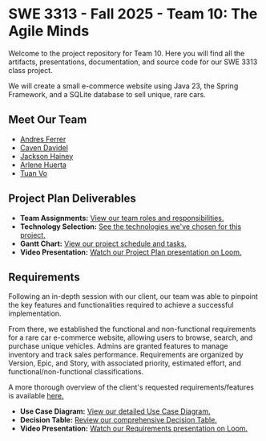 # SWE 3313 - Fall 2025 - Team 10: The Agile Minds

Welcome to the project repository for Team 10. Here you will find all the artifacts, presentations, documentation, and source code for our SWE 3313 class project.

We will create a small e-commerce website using Java 23, the Spring Framework, and a SQLite database to sell unique, rare cars.


## Meet Our Team

* [Andres Ferrer](./project-plan/resumes/Andres-Ferrer-Resume.md)
* [Caven Davidel](./project-plan/resumes/Caven-Davidek-Resume.md)
* [Jackson Hainey](./project-plan/resumes/Jackson-Hainey-Resume.md)
* [Arlene Huerta](./project-plan/resumes/Arlene-Huerta-Resume.md)
* [Tuan Vo](./project-plan/resumes/Tuan-Vo-Resume.md)


## Project Plan Deliverables

* **Team Assignments:** [View our team roles and responsibilities.](./project-plan/team-assignments/README.md)
* **Technology Selection:** [See the technologies we've chosen for this project.](./project-plan/technology-selection/README.md)
* **Gantt Chart:** [View our project schedule and tasks.](./project-plan/README.md)
* **Video Presentation:** [Watch our Project Plan presentation on Loom.](https://www.loom.com/share/2b2194d1b39145f8bac935143790e86a?sid=ee9ea5a3-abbe-4631-9919-6e430e69c967)

## Requirements


Following an in-depth session with our client, our team was able to pinpoint the key features and functionalities required to achieve a successful implementation.

From there, we established the functional and non-functional requirements for a rare car e-commerce website, allowing users to browse, search, and purchase unique vehicles. Admins are granted features to manage inventory and track sales performance. Requirements are organized by Version, Epic, and Story, with associated priority, estimated effort, and functional/non-functional classifications.

A more thorough overview of the client's requested requirements/features is available [here.](./requirements/README.md)

* **Use Case Diagram:** [View our detailed Use Case Diagram.](./requirements/use-case.md)
* **Decision Table:** [Review our comprehensive Decision Table.](./requirements/decision-table.md)
* **Video Presentation:** [Watch our Requirements presentation on Loom.](https://www.loom.com/share/74f07bda2e1e4574800314431763a108?sid=9b1d5bfb-2e65-42f5-8159-456cfe551604)


